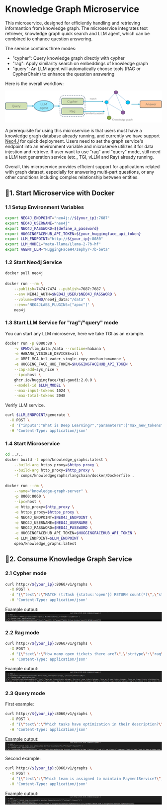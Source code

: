 # Knowledge Graph Microservice

This microservice, designed for efficiently handling and retrieving informantion from knowledge graph. The microservice integrates text retriever, knowledge graph quick search and LLM agent, which can be combined to enhance question answering.

The service contains three modes:

- "cypher": Query knowledge graph directly with cypher
- "rag": Apply similarity search on embeddings of knowledge graph
- "query": An LLM agent will automatically choose tools (RAG or CypherChain) to enhance the question answering

Here is the overall workflow:

![Workflow](doc/workflow.png)

A prerequisite for using this microservice is that users must have a knowledge gragh database already running, and currently we have support [Neo4J](https://neo4j.com/) for quick deployment. Users need to set the graph service's endpoint into an environment variable and microservie utilizes it for data injestion and retrieve. If user want to use "rag" and "query" mode, still need a LLM text generation service (etc., TGI, vLLM and Ray) already running.

Overall, this microservice provides efficient support for applications related with graph dataset, especially for answering multi-part questions, or any other conditions including comples relationship between entities.

## 🚀1. Start Microservice with Docker

### 1.1 Setup Environment Variables

```bash
export NEO4J_ENDPOINT="neo4j://${your_ip}:7687"
export NEO4J_USERNAME="neo4j"
export NEO4J_PASSWORD=${define_a_password}
export HUGGINGFACEHUB_API_TOKEN=${your_huggingface_api_token}
export LLM_ENDPOINT="http://${your_ip}:8080"
export LLM_MODEL="meta-llama/Llama-2-7b-hf"
export AGENT_LLM="HuggingFaceH4/zephyr-7b-beta"
```

### 1.2 Start Neo4j Service

```bash
docker pull neo4j

docker run --rm \
    --publish=7474:7474 --publish=7687:7687 \
    --env NEO4J_AUTH=$NEO4J_USER/$NEO4J_PASSWORD \
    --volume=$PWD/neo4j_data:"/data" \
    --env='NEO4JLABS_PLUGINS=["apoc"]' \
    neo4j
```

### 1.3 Start LLM Service for "rag"/"query" mode

You can start any LLM microserve, here we take TGI as an example.

```bash
docker run -p 8080:80 \
    -v $PWD/llm_data:/data --runtime=habana \
    -e HABANA_VISIBLE_DEVICES=all \
    -e OMPI_MCA_btl_vader_single_copy_mechanism=none \
    -e HUGGING_FACE_HUB_TOKEN=$HUGGINGFACEHUB_API_TOKEN \
    --cap-add=sys_nice \
    --ipc=host \
    ghcr.io/huggingface/tgi-gaudi:2.0.0 \
    --model-id $LLM_MODEL \
    --max-input-tokens 1024 \
    --max-total-tokens 2048
```

Verify LLM service.

```bash
curl $LLM_ENDPOINT/generate \
  -X POST \
  -d '{"inputs":"What is Deep Learning?","parameters":{"max_new_tokens":32}}' \
  -H 'Content-Type: application/json'
```

### 1.4 Start Microservice

```bash
cd ../..
docker build -t opea/knowledge_graphs:latest \
    --build-arg https_proxy=$https_proxy \
    --build-arg http_proxy=$http_proxy \
    -f comps/knowledgegraphs/langchain/docker/Dockerfile .

docker run --rm \
    --name="knowledge-graph-server" \
    -p 8060:8060 \
    --ipc=host \
    -e http_proxy=$http_proxy \
    -e https_proxy=$https_proxy \
    -e NEO4J_ENDPOINT=$NEO4J_ENDPOINT \
    -e NEO4J_USERNAME=$NEO4J_USERNAME \
    -e NEO4J_PASSWORD=$NEO4J_PASSWORD \
    -e HUGGINGFACEHUB_API_TOKEN=$HUGGINGFACEHUB_API_TOKEN \
    -e LLM_ENDPOINT=$LLM_ENDPOINT \
    opea/knowledge_graphs:latest
```

## 🚀2. Consume Knowledge Graph Service

### 2.1 Cypher mode

```bash
curl http://${your_ip}:8060/v1/graphs \
  -X POST \
  -d "{\"text\":\"MATCH (t:Task {status:'open'}) RETURN count(*)\",\"strtype\":\"cypher\"}" \
  -H 'Content-Type: application/json'
```

Example output:
![Cypher Output](doc/output_cypher.png)

### 2.2 Rag mode

```bash
curl http://${your_ip}:8060/v1/graphs \
  -X POST \
  -d "{\"text\":\"How many open tickets there are?\",\"strtype\":\"rag\", \"max_new_tokens\":128}" \
  -H 'Content-Type: application/json'
```

Example output:
![Cypher Output](doc/output_rag.png)

### 2.3 Query mode

First example:

```bash
curl http://${your_ip}:8060/v1/graphs \
  -X POST \
  -d "{\"text\":\"Which tasks have optimization in their description?\",\"strtype\":\"query\"}" \
  -H 'Content-Type: application/json'
```

Example output:
![Cypher Output](doc/output_query1.png)

Second example:

```bash
curl http://${your_ip}:8060/v1/graphs \
  -X POST \
  -d "{\"text\":\"Which team is assigned to maintain PaymentService?\",\"strtype\":\"query\"}" \
  -H 'Content-Type: application/json'
```

Example output:
![Cypher Output](doc/output_query2.png)
